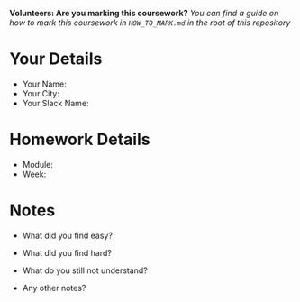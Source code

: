 <!--

The title for your pull request should be made in this format

CITY CLASS_NO - FIRST_NAME LAST_NAME - MODULE - WEEK_NO

For example,

London Class 7 - Chris Owen - HTML/CSS - Week 1

Please complete the details below this message

-->

**Volunteers: Are you marking this coursework?** _You can find a guide on how to mark this coursework in `HOW_TO_MARK.md` in the root of this repository_

# Your Details

- Your Name:
- Your City:
- Your Slack Name:

# Homework Details

- Module:
- Week:

# Notes

- What did you find easy?

- What did you find hard?

- What do you still not understand?

- Any other notes?
